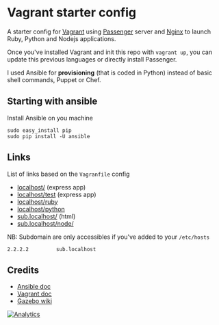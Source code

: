 # Vagrant starter config

A starter config for [Vagrant](http://www.vagrantup.com/) using [Passenger](https://www.phusionpassenger.com/) server and [Nginx](http://nginx.com/) to launch Ruby, Python and Nodejs applications.

Once you've installed Vagrant and init this repo with `vagrant up`, you can update this previous languages or directly install Passenger.

I used Ansible for **provisioning** (that is coded in Python) instead of basic shell commands, Puppet or Chef.

## Starting with ansible

Install Ansible on you machine

	sudo easy_install pip
	sudo pip install -U ansible
	
	
## Links

List of links based on the `Vagranfile` config

- <a href="http://localhost:8080/" target="_blank">localhost/</a> (express app)
- <a href="http://localhost:8080/test" target="_blank">localhost/test</a> (express app)
- <a href="http://localhost:8080/ruby" target="_blank">localhost/ruby</a>
- <a href="http://localhost:8080/python" target="_blank">localhost/python</a>
- <a href="sub.localhost/" target="_blank">sub.localhost/</a> (html)
- <a href="sub.localhost/node/" target="_blank">sub.localhost/node/</a>

NB: Subdomain are only accessibles if you've added to your `/etc/hosts` 

	2.2.2.2         sub.localhost


## Credits

- [Ansible doc](http://docs.ansible.com/index.html)
- [Vagrant doc](https://docs.vagrantup.com/v2/)
- [Gazebo wiki](http://gazebosim.org/wiki/Nginx_Passenger_Rail)

[![Analytics](https://ga-beacon.appspot.com/UA-59640055-1/Vagrant-passenger-starter/readme)](https://github.com/igrigorik/ga-beacon)
